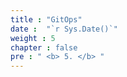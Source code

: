 ```yaml
---
title : "GitOps"
date :  "`r Sys.Date()`" 
weight : 5 
chapter : false
pre : " <b> 5. </b> "
---
```


